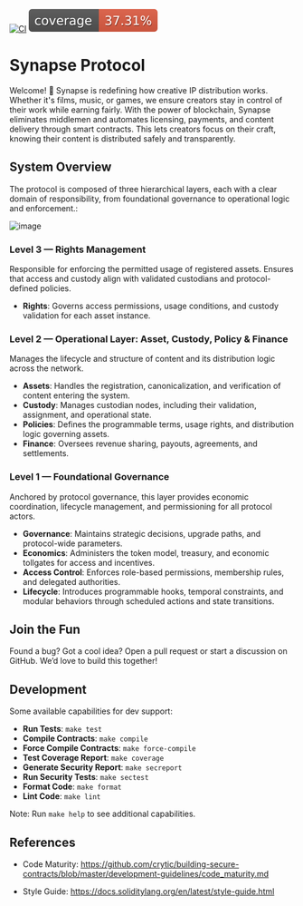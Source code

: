
[![CI](https://github.com/Synaps3Protocol/protocol-core-v1/actions/workflows/ci.yaml/badge.svg)](https://github.com/Synaps3Protocol/protocol-core-v1/actions/workflows/ci.yaml)
[![COV](https://raw.githubusercontent.com/Synaps3Protocol/protocol-core-v1/main/.github/workflows/cov-badge.svg)](https://github.com/Synaps3Protocol/protocol-core-v1/actions/workflows/ci.yaml)

# Synapse Protocol
Welcome! 🎉 Synapse is redefining how creative IP distribution works. Whether it's films, music, or games, we ensure creators stay in control of their work while earning fairly. With the power of blockchain, Synapse eliminates middlemen and automates licensing, payments, and content delivery through smart contracts. This lets creators focus on their craft, knowing their content is distributed safely and transparently.

## System Overview

The protocol is composed of three hierarchical layers, each with a clear domain of responsibility, from foundational governance to operational logic and enforcement.:

![image](https://github.com/user-attachments/assets/a1b2ead5-c1ff-48df-b48b-ff5d46762ac1)


### Level 3 — Rights Management
Responsible for enforcing the permitted usage of registered assets. Ensures that access and custody align with validated custodians and protocol-defined policies.

- **Rights**: Governs access permissions, usage conditions, and custody validation for each asset instance.

### Level 2 — Operational Layer: Asset, Custody, Policy & Finance
Manages the lifecycle and structure of content and its distribution logic across the network.

- **Assets**: Handles the registration, canonicalization, and verification of content entering the system.
- **Custody**: Manages custodian nodes, including their validation, assignment, and operational state.
- **Policies**: Defines the programmable terms, usage rights, and distribution logic governing assets.
- **Finance**: Oversees revenue sharing, payouts, agreements, and settlements.

### Level 1 — Foundational Governance
Anchored by protocol governance, this layer provides economic coordination, lifecycle management, and permissioning for all protocol actors.

- **Governance**: Maintains strategic decisions, upgrade paths, and protocol-wide parameters.
- **Economics**: Administers the token model, treasury, and economic tollgates for access and incentives.
- **Access Control**: Enforces role-based permissions, membership rules, and delegated authorities.
- **Lifecycle**: Introduces programmable hooks, temporal constraints, and modular behaviors through scheduled actions and state transitions.


## Join the Fun
Found a bug? Got a cool idea? Open a pull request or start a discussion on GitHub. We’d love to build this together!

## Development

Some available capabilities for dev support:

* **Run Tests**: `make test`  
* **Compile Contracts**: `make compile`  
* **Force Compile Contracts**: `make force-compile`  
* **Test Coverage Report**: `make coverage`  
* **Generate Security Report**: `make secreport`  
* **Run Security Tests**: `make sectest`  
* **Format Code**: `make format`  
* **Lint Code**: `make lint`   

Note: Run `make help` to see additional capabilities.

## References

- Code Maturity: https://github.com/crytic/building-secure-contracts/blob/master/development-guidelines/code_maturity.md

- Style Guide: https://docs.soliditylang.org/en/latest/style-guide.html
